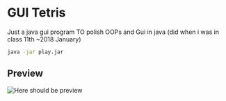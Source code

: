 # GUI Tetris

Just a java gui program
TO polish OOPs and Gui in java (did when i was in class 11th ~2018 January)

```bash
java -jar play.jar
```

## Preview

![Here should be preview](https://github.com/niksingh710/learn/blob/master/java/Tetris/preview.png?raw=true)
